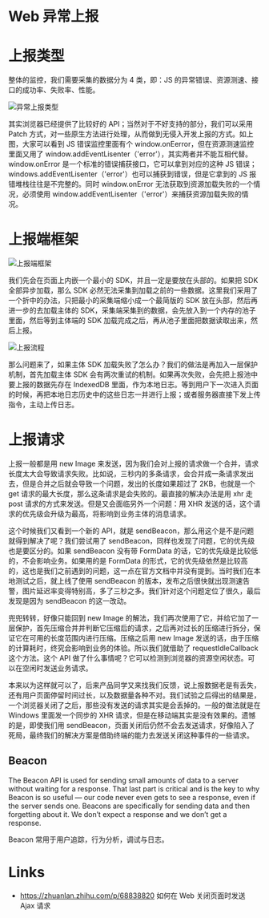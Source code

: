 # Web 异常上报

# 上报类型

整体的监控，我们需要采集的数据分为 4 类，即：JS 的异常错误、资源测速、接口的成功率、失败率、性能。

![异常上报类型](https://i.postimg.cc/4dh5DwXs/image.png)

其实浏览器已经提供了比较好的 API；当然对于不好支持的部分，我们可以采用 Patch 方式，对一些原生方法进行处理，从而做到无侵入开发上报的方式。如上图，大家可以看到 JS 错误监控里面有个 window.onEerror，但在资源测速监控里面又用了 window.addEventLisenter（'error'），其实两者并不能互相代替。window.onError 是一个标准的错误捕获接口，它可以拿到对应的这种 JS 错误；windows.addEventLisenter（'error'）也可以捕获到错误，但是它拿到的 JS 报错堆栈往往是不完整的。同时 window.onError 无法获取到资源加载失败的一个情况，必须使用 window.addEventLisenter（'error'）来捕获资源加载失败的情况。

# 上报端框架

![上报端框架](https://i.postimg.cc/d1wqZNDV/image.png)

我们先会在页面上内嵌一个最小的 SDK，并且一定是要放在头部的。如果把 SDK 全部异步加载，那么 SDK 必然无法采集到加载之前的一些数据。这里我们采用了一个折中的办法，只把最小的采集端缩小成一个最简版的 SDK 放在头部，然后再进一步的去加载主体的 SDK，采集端采集到的数据，会先放入到一个内存的池子里面，然后等到主体端的 SDK 加载完成之后，再从池子里面把数据读取出来，然后上报。

![上报流程](https://i.postimg.cc/DZvS3wr6/image.png)

那么问题来了，如果主体 SDK 加载失败了怎么办？我们的做法是再加入一层保护机制，首先加载主体 SDK 会有两次重试的机制。如果再次失败，会先把上报池中要上报的数据先存在 IndexedDB 里面，作为本地日志。等到用户下一次进入页面的时候，再把本地日志历史中的这些日志一并进行上报；或者服务器直接下发上传指令，主动上传日志。

# 上报请求

上报一般都是用 new Image 来发送，因为我们会对上报的请求做一个合并，请求长度太大会导致请求失败。比如说，三秒内的多条请求，会合并成一条请求发出去，但是合并之后就会导致一个问题，发出的长度如果超过了 2KB，也就是一个 get 请求的最大长度，那么这条请求是会失败的。最直接的解决办法是用 xhr 走 post 请求的方式来发送。但是又会面临另外一个问题：用 XHR 发送的话，这个请求的优先级会升级为最高，将影响到业务主体的消息请求。

这个时候我们又看到一个新的 API，就是 sendBeacon，那么用这个是不是问题就得到解决了呢？我们尝试用了 sendBeacon，同样也发现了问题，它的优先级也是要区分的。如果 sendBeacon 没有带 FormData 的话，它的优先级是比较低的，不会影响业务。如果用的是 FormData 的形式，它的优先级依然是比较高的，这也是我们之前遇到的问题，这一点在官方文档中并没有提到。当时我们在本地测试之后，就上线了使用 sendBeacon 的版本，发布之后很快就出现测速告警，图片延迟率变得特别高，多了三秒之多。我们针对这个问题定位了很久，最后发现是因为 sendBeacon 的这一改动。

兜兜转转，好像只能回到 new Image 的解法，我们再次使用了它，并给它加了一层保护，首先压缩合并并判断它压缩后的请求，之后再对过长的压缩进行拆分，保证它在可用的长度范围内进行压缩。压缩之后用 new Image 发送的话，由于压缩的计算耗时，终究会影响到业务的体验。所以我们就借助了 requestIdleCallback 这个方法。这个 API 做了什么事情呢？它可以检测到浏览器的资源空闲状态。可以在空闲时发送业务请求。

本来以为这样就可以了，后来产品同学又来找我们反馈，说上报数据老是有丢失，还有用户页面停留时间过长，以及数据量各种不对。我们试验之后得出的结果是，一个浏览器关闭了之后，那些没有发送的请求其实是会丢掉的。一般的做法就是在 Windows 里面发一个同步的 XHR 请求，但是在移动端其实是没有效果的。遗憾的是，即使我们用 sendBeacon，页面关闭后仍然不会去发送请求，好像陷入了死局，最终我们的解决方案是借助终端的能力去发送关闭这种事件的一些请求。

## Beacon

The Beacon API is used for sending small amounts of data to a server without waiting for a response. That last part is critical and is the key to why Beacon is so useful — our code never even gets to see a response, even if the server sends one. Beacons are specifically for sending data and then forgetting about it. We don’t expect a response and we don’t get a response.

Beacon 常用于用户追踪，行为分析，调试与日志。

# Links

- https://zhuanlan.zhihu.com/p/68838820 如何在 Web 关闭页面时发送 Ajax 请求
